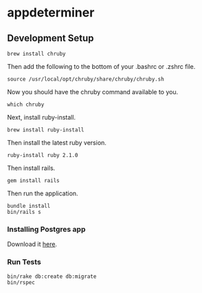 # appdeterminer

## Development Setup

```
brew install chruby
```

Then add the following to the bottom of your .bashrc or .zshrc file.

```
source /usr/local/opt/chruby/share/chruby/chruby.sh
```

Now you should have the chruby command available to you.

```
which chruby
```

Next, install ruby-install.

```
brew install ruby-install
```

Then install the latest ruby version.

```
ruby-install ruby 2.1.0
```

Then install rails.

```
gem install rails
```

Then run the application.

```
bundle install
bin/rails s
```

### Installing Postgres app

Download it [here](http://postgresapp.com/).

### Run Tests

```
bin/rake db:create db:migrate
bin/rspec
```
